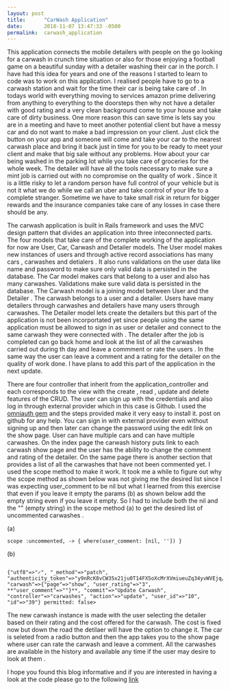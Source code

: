 ```yaml
---
layout: post
title:      "CarWash Application"
date:       2018-11-07 13:47:33 -0500
permalink:  carwash_application
---
```



This application connects the mobile detailers with people on the go looking for a carwash in crunch time situation or also for those enjoying a football game on a beautiful sunday with a detailer washing their car in the porch. I have had this idea for years and one of the reasons I started to learn to code was to work on this application. I realised people have to go to a carwash station and wait for the time their car is being take care of . In todays world with everything moving to services amazon prime delivering from anything to everything to the doorsteps then why not have a detailer with good rating and a very clean background come to your house and take care of dirty business. One more reason this can save time is lets say you are in a meeting and have to meet another potential client but have a messy car and do not want to make a bad impression on your client. Just click the button on your app and someone will come and take your car to the nearest carwash place and bring it back just in time for you to be ready to meet your client and make that big sale without any problems. How about your car being washed in the parking lot while you take care of groceries for the whole week. The detailer will have all the tools necessary to make sure a mint job is carried out with no compromise on the quality of work . Since it is a little risky to let a random person have full control of your vehicle but is not it what we do while we call an uber and take control of your life to a complete stranger. Sometime we have to take small risk in return for bigger rewards and the insurance companies take care of any losses in case there should be any. 

The carwash application is built in Rails framework and uses the MVC design pattern that divides an application into three inteconnected parts. The four models that take care of the complete working of the application for now are User, Car, Carwash and Detailer models. The User model makes new instances of users and  through active record associations has many cars , carwashes and detialers . It also runs validations on the user data like name and password to make sure only valid data is persisted in the database. The Car model makes cars that belong to a user and also has many carwashes. Validations make sure valid data is persisted in the database. The Carwash model is a joining model between User and the Detailer . The carwash belongs to a user and a detailer. Users have many detailers through carwashes and detailers have many users through carwashes. The Detailer model lets create the detailers but this part of the application is not been incorportated yet since people using the same application must be allowed to sign in as user or detailer and connect to the same carwash they were connected with . The detailer after the job is completed can go back home and look at the list of all the carwashes carried out during th day and leave a commment or rate the users . In the same way the user can leave a comment and a rating for the detailer on the quality of work done. I have plans to add this part of the application in the next update. 

There are four controller that inherit from the application_controller and each corresponds to the view with the create , read , update and delete features of the CRUD. The user can sign up with the credentials and also log in through external provider which in this case is Github. I used the [omniauth gem](https://github.com/omniauth/omniauth-github) and the steps provided make it very easy to install it. 
post on github for any help. You can sign in with external provider even without signing up and then later can change the password using the edit link on the show page. User can have multiple cars and can have multiple carwashes. On the index page the carwash history puts link to each carwash show page and the user has the ability to change the comment and rating of the detailer. On the same page there is another section that provides a list of all the carwashes that have not been commented yet. I used the scope method to make it work. It took me a while to figure out why the scope method as shown below was not giving me the desired list since I was expecting user_comment to be nil but what I learned from this exercise that even if you leave it empty the params (b) as shown below add the empty string even if you leave it empty. So I had to include both the nil and the "" (empty string) in the scope method (a)  to get the desired list of uncommented carwashes .

(a)

```
scope :uncommented, -> { where(user_comment: [nil, '']) }

```

(b)
```

{"utf8"=>"✓", "_method"=>"patch", "authenticity_token"=>"y9nRcK8vCW35x21ju0T14FX5oXcMrXVmiueuZq34yvWVEjq/q/l57gOyVVrYiQ0HX/TtGa1zxKr13YEy+4edIw==",
"carwash"=>{"page"=>"show", "user_rating"=>"3", **"user_comment"=>""}**, "commit"=>"Update Carwash", "controller"=>"carwashes", "action"=>"update", "user_id"=>"10", "id"=>"39"} permitted: false>

```
The new carwash instance is made with the user selecting the detailer based on their rating and the cost offered for the carwash. The cost is fixed now but down the road the detilaer will have the option to change it. The car is seleted from a radio button and then the app takes you to the show page where user can rate the carwash and leave a comment. All the carwashes are available in the history and available any time if the user may desire to look at them . 

I hope you found this blog informative and if you are interested in having a look at the code please go to the following [link ](https://github.com/waasifkhaan/CarWashApp)










